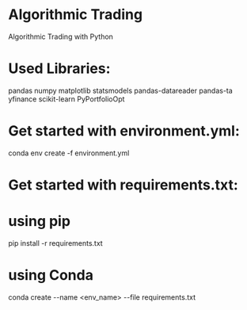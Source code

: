 # Algorithmic Trading
Algorithmic Trading with Python

# Used Libraries:
pandas numpy matplotlib statsmodels pandas-datareader pandas-ta yfinance scikit-learn PyPortfolioOpt

# Get started with environment.yml:
conda env create -f environment.yml

# Get started with requirements.txt:
# using pip
pip install -r requirements.txt
# using Conda
conda create --name <env_name> --file requirements.txt